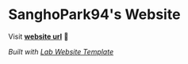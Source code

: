 
# SanghoPark94's Website

Visit **[website url](#)** 🚀

_Built with [Lab Website Template](https://greene-lab.gitbook.io/lab-website-template-docs)_

